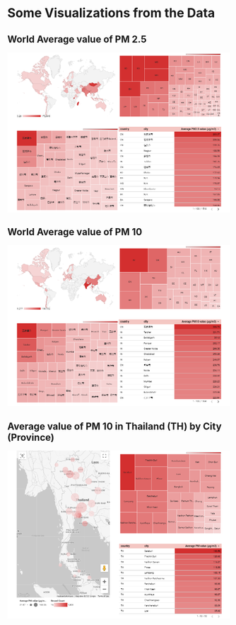 # Some Visualizations from the Data

## World Average value of PM 2.5

![world_avg_pm25_snapshot](looker/snapshots/world_avg_pm25_snapshot.png)

## World Average value of PM 10

![world_avg_pm10_snapshot](looker/snapshots/world_avg_pm10_snapshot.png)

## Average value of PM 10 in Thailand (TH) by City (Province)

![TH_pm10](looker/snapshots/TH_pm10.png)
